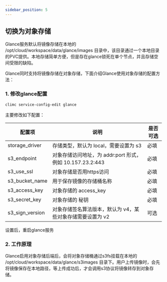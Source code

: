 ```yaml
---
sidebar_position: 5
---
```


## 切换为对象存储

Glance服务默认将镜像存储在本地的 /opt/cloud/workspace/data/glance/images 目录中，该目录通过一个本地目录的PVC提供。本地存储简单方便，但是存在glance锁死在单个节点，并且存储空间受限的缺陷。

Glance同时支持将镜像存储在对象存储，下面介绍Glance使用对象存储的配置方法：

### 1. 修改glance配置

```bash
climc service-config-edit glance
```

主要修改如下配置：

| 配置项           | 说明                                                  | 是否可选 |
|-----------------|------------------------------------------------------|--------|
| storage_driver  | 存储类型，默认为 local，需要设置为 s3                     | 必填  |
| s3_endpoint     | 对象存储访问地址，为 addr:port 形式，例如 10.157.23.2:443 | 必填 |
| s3_use_ssl      | 对象存储是否用https访问                                 | 必填 |
| s3_bucket_name  | 用于保存镜像的存储桶名称                                 | 必填 |
| s3_access_key   | 对象存储的 access_key                                  | 必填 |
| s3_secret_key   | 对象存储的 秘钥                                         | 必填 |
| s3_sign_version | 对象存储签名算法版本，默认为 v4，某些对象存储需要设置为 v2    | 可选 |

设置后，重启glance服务

### 2. 工作原理

Glance启用对象存储后端后，会将对象存储桶通过s3fs挂载在本地的 /opt/cloud/workspace/data/glance/s3images 目录下。用户上传镜像时，会先将镜像保存在本地路径，等上传成功后，才会调用s3协议将镜像转存到对象存储。
